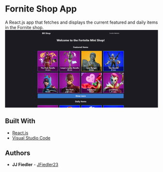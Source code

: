 # Fornite Shop App
 A React.js app that fetches and displays the current featured and daily items in the Fornite shop.
![App Dashboard](https://github.com/JFiedler23/fortnite-shop-app/blob/master/src/images/screenshot.png)

## Built With

* [React.js](https://reactjs.org/)
* [Visual Studio Code](https://code.visualstudio.com/)

## Authors

* **JJ Fiedler** - [JFiedler23](https://github.com/JFiedler23)



